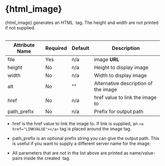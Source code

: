 # {html\_image} #

{html\_image} generates an HTML <img> tag. The height and width are not printed if not supplied.<br>
<br>
<table><thead><th> <b>Attribute Name</b> </th><th> <b>Required</b> </th><th> <b>Default</b> </th><th> <b>Description</b> </th></thead><tbody>
<tr><td>file</td><td>Yes</td><td>n/a</td><td>image <b>URL</b></td></tr>
<tr><td>height</td><td>No</td><td>n/a</td><td>Height to display image</td></tr>
<tr><td>width</td><td>No</td><td>n/a</td><td>Width to display image</td></tr>
<tr><td>alt</td><td>No</td><td>""</td><td>Alternative description of the image</td></tr>
<tr><td>href</td><td>No</td><td>n/a</td><td>href value to link the image to</td></tr>
<tr><td>path_prefix</td><td>No</td><td>n/a</td><td>Prefix for output path</td></tr></tbody></table>

<ul><li>href is the href value to link the image to. If link is supplied, an <code>&lt;a href="LINKVALUE"&gt;&lt;/a&gt;</code> tag is placed around the image tag.</li></ul>

<ul><li>path_prefix is an optional prefix string you can give the output path. This is useful if you want to supply a different server name for the image.</li></ul>

<ul><li>All parameters that are not in the list above are printed as name/value-pairs inside the created <img> tag.